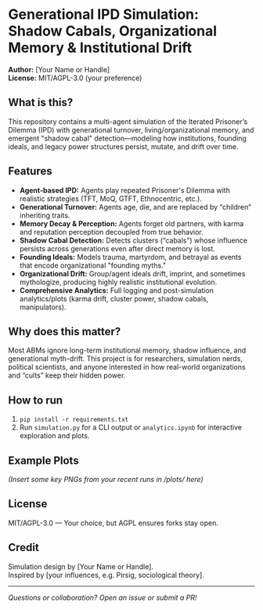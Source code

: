 # Generational IPD Simulation: Shadow Cabals, Organizational Memory & Institutional Drift

**Author:** [Your Name or Handle]  
**License:** MIT/AGPL-3.0 (your preference)

## What is this?

This repository contains a multi-agent simulation of the Iterated Prisoner’s Dilemma (IPD) with generational turnover, living/organizational memory, and emergent "shadow cabal" detection—modeling how institutions, founding ideals, and legacy power structures persist, mutate, and drift over time.

## Features

- **Agent-based IPD:** Agents play repeated Prisoner's Dilemma with realistic strategies (TFT, MoQ, GTFT, Ethnocentric, etc.).
- **Generational Turnover:** Agents age, die, and are replaced by “children” inheriting traits.
- **Memory Decay & Perception:** Agents forget old partners, with karma and reputation perception decoupled from true behavior.
- **Shadow Cabal Detection:** Detects clusters (“cabals”) whose influence persists across generations even after direct memory is lost.
- **Founding Ideals:** Models trauma, martyrdom, and betrayal as events that encode organizational "founding myths."
- **Organizational Drift:** Group/agent ideals drift, imprint, and sometimes mythologize, producing highly realistic institutional evolution.
- **Comprehensive Analytics:** Full logging and post-simulation analytics/plots (karma drift, cluster power, shadow cabals, manipulators).

## Why does this matter?

Most ABMs ignore long-term institutional memory, shadow influence, and generational myth-drift. This project is for researchers, simulation nerds, political scientists, and anyone interested in how real-world organizations and “cults” keep their hidden power.

## How to run

1. `pip install -r requirements.txt`
2. Run `simulation.py` for a CLI output or `analytics.ipynb` for interactive exploration and plots.

## Example Plots

*(Insert some key PNGs from your recent runs in /plots/ here)*

## License

MIT/AGPL-3.0 — Your choice, but AGPL ensures forks stay open.

## Credit

Simulation design by [Your Name or Handle].  
Inspired by [your influences, e.g. Pirsig, sociological theory].

---

*Questions or collaboration? Open an issue or submit a PR!*
